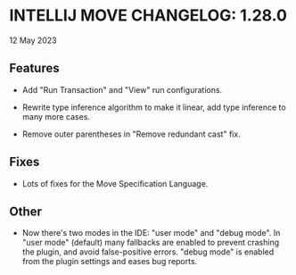 # INTELLIJ MOVE CHANGELOG: 1.28.0

12 May 2023

## Features

* Add "Run Transaction" and "View" run configurations. 

* Rewrite type inference algorithm to make it linear, add type inference to many more cases.

* Remove outer parentheses in "Remove redundant cast" fix.

## Fixes

* Lots of fixes for the Move Specification Language. 

## Other

* Now there's two modes in the IDE: "user mode" and "debug mode". In "user mode" (default) many fallbacks are enabled to prevent
crashing the plugin, and avoid false-positive errors. "debug mode" is enabled from the plugin settings and 
eases bug reports.  
